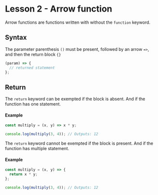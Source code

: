 # Lesson 2 - Arrow function

Arrow functions are functions written with without the `function` keyword.

## Syntax

The parameter parenthesis `()` must be present, followed by an arrow `=>`, and then the return block `{}`

```js
(param) => {
  // returned statement
};
```

## Return

The `return` keyword can be exempted if the block is absent. And if the function has one statement.

#### Example

```js
const multiply = (x, y) => x * y;

console.log(multiply(3, 4)); // Outputs: 12
```

The `return` keyword cannot be exempted if the block is present. And if the function has multiple statement.

#### Example

```js
const multiply = (x, y) => {
  return x * y;
};

console.log(multiply(3, 4)); // Outputs: 12
```
